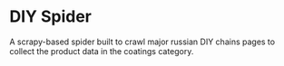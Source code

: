 # DIY Spider
A scrapy-based spider built to crawl major russian DIY chains pages to collect the product data in the coatings category.
